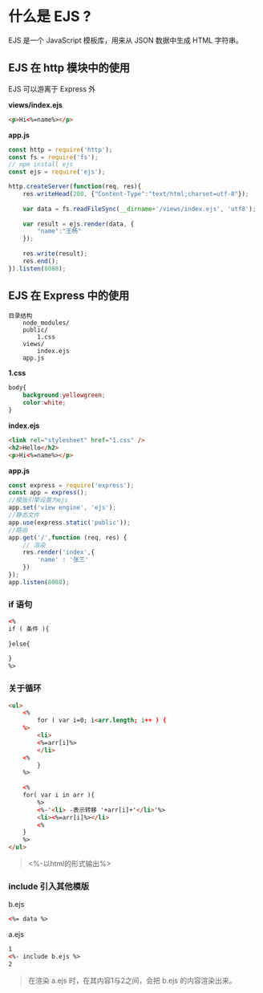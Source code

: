 # 什么是 EJS ?

EJS 是一个 JavaScript 模板库，用来从 JSON 数据中生成 HTML 字符串。

## EJS 在 http 模块中的使用

EJS 可以游离于 Express 外

**views/index.ejs**

```html
<p>Hi<%=name%></p>
```

**app.js**

```javascript
const http = require('http');
const fs = require('fs');
// npm install ejs
const ejs = require('ejs');

http.createServer(function(req, res){
	res.writeHead(200, {"Content-Type":"text/html;charset=utf-8"});
	
	var data = fs.readFileSync(__dirname+'/views/index.ejs', 'utf8');
	
	var result = ejs.render(data, {
		"name":"王杨"
	});
	
	res.write(result);
	res.end();
}).listen(8088);
```

## EJS 在 Express 中的使用

```
目录结构
    node_modules/
    public/
        1.css
    views/
        index.ejs
    app.js
```

**1.css**

```css
body{
	background:yellowgreen;
	color:white;
}
```


**index.ejs**

```html
<link rel="stylesheet" href="1.css" />
<h2>Hello</h2>
<p>Hi<%=name%></p>
```


**app.js**

```javascript
const express = require('express');
const app = express();
//模版引擎设置为ejs
app.set('view engine', 'ejs');
//静态文件
app.use(express.static('public'));
//路由
app.get('/',function (req, res) {
	// 渲染
	res.render('index',{
		'name' : '张三'
	})
});
app.listen(8088);
```

### if 语句

```html
<%
if ( 条件 ){
    
}else{
    
}
%>
```

### 关于循环

```html
<ul>
	<%
		for ( var i=0; i<arr.length; i++ ) {
	%>
		<li>
		<%=arr[i]%>
		</li>
	<%	
		}
	%>
	
	<%
	for( var i in arr ){
		%>
		<%-'<li> -表示转移 '+arr[i]+'</li>'%>
		<li><%=arr[i]%></li>
		<%
	}
	%>
</ul>
```

> <%-以html的形式输出%>

### include 引入其他模版

b.ejs

```html
<%= data %>
```

a.ejs

```html
1
<%- include b.ejs %>
2
```

> 在渲染 a.ejs 时，在其内容1与2之间，会把 b.ejs 的内容渲染出来。






